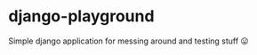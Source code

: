 # django-playground

Simple django application for messing around and testing stuff  :stuck_out_tongue: